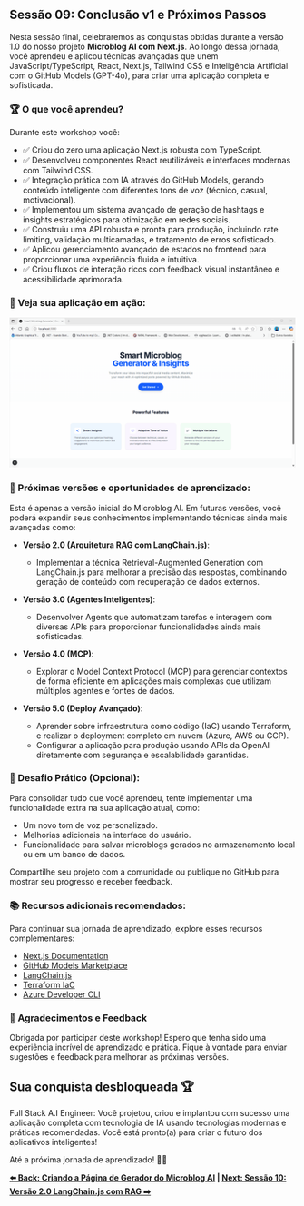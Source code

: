 ## Sessão 09: Conclusão v1 e Próximos Passos

Nesta sessão final, celebraremos as conquistas obtidas durante a versão 1.0 do nosso projeto **Microblog AI com Next.js**. Ao longo dessa jornada, você aprendeu e aplicou técnicas avançadas que unem JavaScript/TypeScript, React, Next.js, Tailwind CSS e Inteligência Artificial com o GitHub Models (GPT-4o), para criar uma aplicação completa e sofisticada.

### 🏆 O que você aprendeu?

Durante este workshop você:

* ✅ Criou do zero uma aplicação Next.js robusta com TypeScript.
* ✅ Desenvolveu componentes React reutilizáveis e interfaces modernas com Tailwind CSS.
* ✅ Integração prática com IA através do GitHub Models, gerando conteúdo inteligente com diferentes tons de voz (técnico, casual, motivacional).
* ✅ Implementou um sistema avançado de geração de hashtags e insights estratégicos para otimização em redes sociais.
* ✅ Construiu uma API robusta e pronta para produção, incluindo rate limiting, validação multicamadas, e tratamento de erros sofisticado.
* ✅ Aplicou gerenciamento avançado de estados no frontend para proporcionar uma experiência fluida e intuitiva.
* ✅ Criou fluxos de interação ricos com feedback visual instantâneo e acessibilidade aprimorada.

### 🎉 Veja sua aplicação em ação:

![Demonstração da aplicação Microblog AI](../../resources/images/microblog-ai-done.gif)

### 🚧 Próximas versões e oportunidades de aprendizado:

Esta é apenas a versão inicial do Microblog AI. Em futuras versões, você poderá expandir seus conhecimentos implementando técnicas ainda mais avançadas como:

* **Versão 2.0 (Arquitetura RAG com LangChain.js)**:

  * Implementar a técnica Retrieval-Augmented Generation com LangChain.js para melhorar a precisão das respostas, combinando geração de conteúdo com recuperação de dados externos.

* **Versão 3.0 (Agentes Inteligentes)**:

  * Desenvolver Agents que automatizam tarefas e interagem com diversas APIs para proporcionar funcionalidades ainda mais sofisticadas.

* **Versão 4.0 (MCP)**:

  * Explorar o Model Context Protocol (MCP) para gerenciar contextos de forma eficiente em aplicações mais complexas que utilizam múltiplos agentes e fontes de dados.

* **Versão 5.0 (Deploy Avançado)**:

  * Aprender sobre infraestrutura como código (IaC) usando Terraform, e realizar o deployment completo em nuvem (Azure, AWS ou GCP).
  * Configurar a aplicação para produção usando APIs da OpenAI diretamente com segurança e escalabilidade garantidas.

### 🚀 Desafio Prático (Opcional):

Para consolidar tudo que você aprendeu, tente implementar uma funcionalidade extra na sua aplicação atual, como:

* Um novo tom de voz personalizado.
* Melhorias adicionais na interface do usuário.
* Funcionalidade para salvar microblogs gerados no armazenamento local ou em um banco de dados.

Compartilhe seu projeto com a comunidade ou publique no GitHub para mostrar seu progresso e receber feedback.

### 📚 Recursos adicionais recomendados:

Para continuar sua jornada de aprendizado, explore esses recursos complementares:

* [Next.js Documentation](https://nextjs.org/docs)
* [GitHub Models Marketplace](https://github.com/marketplace?type=models)
* [LangChain.js](https://js.langchain.com/)
* [Terraform IaC](https://www.terraform.io/)
* [Azure Developer CLI](https://azure.github.io/azure-dev/cli/)

### 🙌 Agradecimentos e Feedback

Obrigada por participar deste workshop! Espero que tenha sido uma experiência incrível de aprendizado e prática. Fique à vontade para enviar sugestões e feedback para melhorar as próximas versões.

## Sua conquista desbloqueada 🏆

Full Stack A.I Engineer: Você projetou, criou e implantou com sucesso uma aplicação completa com tecnologia de IA usando tecnologias modernas e práticas recomendadas. Você está pronto(a) para criar o futuro dos aplicativos inteligentes!

Até a próxima jornada de aprendizado! 🚀✨

**[⬅️ Back: Criando a Página de Gerador do Microblog AI](./08-create-microblog-generator-page.md) | [Next: Sessão 10: Versão 2.0 LangChain.js com RAG ➡️](./10-session.md)**
